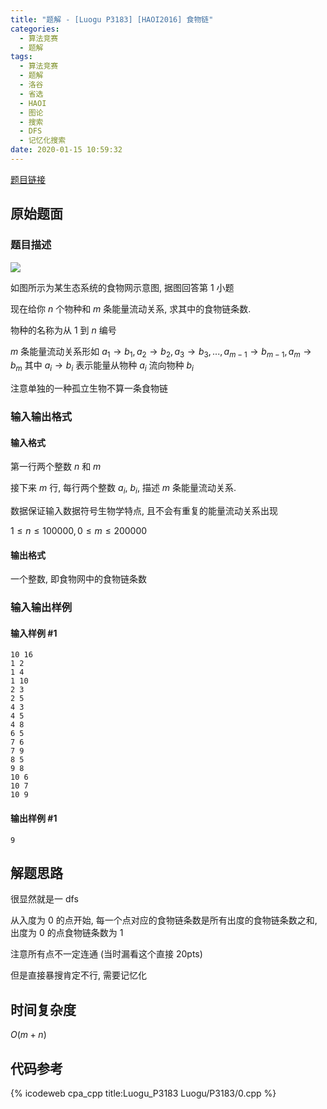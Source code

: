 ```yaml
---
title: "题解 - [Luogu P3183] [HAOI2016] 食物链"
categories:
  - 算法竞赛
  - 题解
tags:
  - 算法竞赛
  - 题解
  - 洛谷
  - 省选
  - HAOI
  - 图论
  - 搜索
  - DFS
  - 记忆化搜索
date: 2020-01-15 10:59:32
---
```


[题目链接](https://www.luogu.com.cn/problem/P3183)

<!-- more -->

## 原始题面

### 题目描述

![](1.webp)

如图所示为某生态系统的食物网示意图, 据图回答第 1 小题

现在给你 $n$ 个物种和 $m$ 条能量流动关系, 求其中的食物链条数.

物种的名称为从 $1$ 到 $n$ 编号

$m$ 条能量流动关系形如 $a_1\to b_1, a_2\to b_2, a_3\to b_3, ..., a_{m-1}\to b_{m-1}, a_m\to b_m$ 其中 $a_i\to b_i$ 表示能量从物种 $a_i$ 流向物种 $b_i$

注意单独的一种孤立生物不算一条食物链

### 输入输出格式

#### 输入格式

第一行两个整数 $n$ 和 $m$

接下来 $m$ 行, 每行两个整数 $a_i$, $b_i$, 描述 $m$ 条能量流动关系.

数据保证输入数据符号生物学特点, 且不会有重复的能量流动关系出现

$1\leqslant n\leqslant 100000, 0\leqslant m\leqslant 200000$

#### 输出格式

一个整数, 即食物网中的食物链条数

### 输入输出样例

#### 输入样例 #1

```input1
10 16
1 2
1 4
1 10
2 3
2 5
4 3
4 5
4 8
6 5
7 6
7 9
8 5
9 8
10 6
10 7
10 9
```

#### 输出样例 #1

```output1
9
```

## 解题思路

很显然就是一 dfs

从入度为 $0$ 的点开始, 每一个点对应的食物链条数是所有出度的食物链条数之和, 出度为 $0$ 的点食物链条数为 $1$

注意所有点不一定连通 (当时漏看这个直接 20pts)

但是直接暴搜肯定不行, 需要记忆化

## 时间复杂度

$O(m+n)$

## 代码参考

{% icodeweb cpa_cpp title:Luogu_P3183 Luogu/P3183/0.cpp %}
